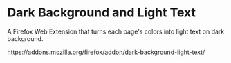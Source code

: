# Dark Background and Light Text

A Firefox Web Extension that turns each page's colors into light text on dark background.

https://addons.mozilla.org/firefox/addon/dark-background-light-text/
